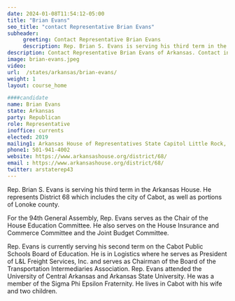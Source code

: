 ```yaml
---
date: 2024-01-08T11:54:12-05:00
title: "Brian Evans"
seo_title: "contact Representative Brian Evans"
subheader:
     greeting: Contact Representative Brian Evans
     description: Rep. Brian S. Evans is serving his third term in the Arkansas House. He represents District 68 which includes the city of Cabot, as well as portions of Lonoke county. For the 94th General Assembly, Rep. Evans serves as the Chair of the House Education Committee.
description: Contact Representative Brian Evans of Arkansas. Contact information for Brian Evans includes email address, phone number, and mailing address.
image: brian-evans.jpeg
video:
url:  /states/arkansas/brian-evans/
weight: 1
layout: course_home

####candidate
name: Brian Evans
state: Arkansas
party: Republican
role: Representative
inoffice: currents
elected: 2019
mailing1: Arkansas House of Representatives State Capitol Little Rock, AR 72201
phone1: 501-941-4002
website: https://www.arkansashouse.org/district/68/
email : https://www.arkansashouse.org/district/68/
twitter: arstaterep43
---
```


Rep. Brian S. Evans is serving his third term in the Arkansas House. He represents District 68 which includes the city of Cabot, as well as portions of Lonoke county.


For the 94th General Assembly, Rep. Evans serves as the Chair of the House Education Committee. He also serves on the House Insurance and Commerce Committee and the Joint Budget Committee.


Rep. Evans is currently serving his second term on the Cabot Public Schools Board of Education.
He is in Logistics where he serves as President of L&L Freight Services, Inc. and serves as Chairman of the Board of the Transportation Intermediaries Association.
Rep. Evans attended the University of Central Arkansas and Arkansas State University. He was a member of the Sigma Phi Epsilon Fraternity.
He lives in Cabot with his wife and two children.
